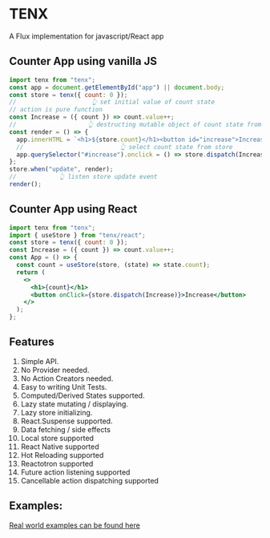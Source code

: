 # TENX

A Flux implementation for javascript/React app

## Counter App using vanilla JS

```jsx
import tenx from "tenx";
const app = document.getElementById("app") || document.body;
const store = tenx({ count: 0 });
//                     👆 set initial value of count state
// action is pure function
const Increase = ({ count }) => count.value++;
//                    👆 destructing mutable object of count state from action context
const render = () => {
  app.innerHTML = `<h1>${store.count}</h1><button id="increase">Increase</button>`;
  //                           👆 select count state from store
  app.querySelector("#increase").onclick = () => store.dispatch(Increase);
};
store.when("update", render);
//            👆 listen store update event
render();
```

## Counter App using React

```jsx
import tenx from "tenx";
import { useStore } from "tenx/react";
const store = tenx({ count: 0 });
const Increase = ({ count }) => count.value++;
const App = () => {
  const count = useStore(store, (state) => state.count);
  return (
    <>
      <h1>{count}</h1>
      <button onClick={store.dispatch(Increase)}>Increase</button>
    </>
  );
};
```

## Features

1. Simple API.
1. No Provider needed.
1. No Action Creators needed.
1. Easy to writing Unit Tests.
1. Computed/Derived States supported.
1. Lazy state mutating / displaying.
1. Lazy store initializing.
1. React.Suspense supported.
1. Data fetching / side effects
1. Local store supported
1. React Native supported
1. Hot Reloading supported
1. Reactotron supported
1. Future action listening supported
1. Cancellable action dispatching supported

## Examples:

[Real world examples can be found here](https://github.com/linq2js/tenx/tree/master/packages/examples)
